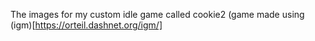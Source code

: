 The images for my custom idle game called cookie2 (game made using (igm)[https://orteil.dashnet.org/igm/]
